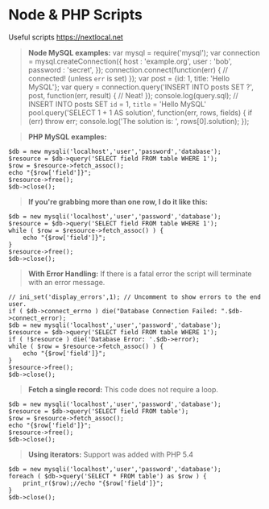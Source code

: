 # Node & PHP Scripts
Useful scripts https://nextlocal.net

> **Node MySQL examples:**
    var mysql      = require('mysql');
    var connection = mysql.createConnection({
      host     : 'example.org',
      user     : 'bob',
      password : 'secret',
    });
    connection.connect(function(err) {
      // connected! (unless `err` is set)
    });
    var post  = {id: 1, title: 'Hello MySQL'};
    var query = connection.query('INSERT INTO posts SET ?', post, function(err, result) {
      // Neat!
    });
    console.log(query.sql); // INSERT INTO posts SET `id` = 1, `title` = 'Hello MySQL'
    pool.query('SELECT 1 + 1 AS solution', function(err, rows, fields) {
      if (err) throw err;
      console.log('The solution is: ', rows[0].solution);
    });

> **PHP MySQL examples:**

    $db = new mysqli('localhost','user','password','database');
    $resource = $db->query('SELECT field FROM table WHERE 1');
    $row = $resource->fetch_assoc();
    echo "{$row['field']}";
    $resource->free();
    $db->close();

> **If you're grabbing more than one row, I do it like this:**

    $db = new mysqli('localhost','user','password','database');
    $resource = $db->query('SELECT field FROM table WHERE 1');
    while ( $row = $resource->fetch_assoc() ) {
        echo "{$row['field']}";
    }
    $resource->free();
    $db->close();

> **With Error Handling:** If there is a fatal error the script will terminate with an error message.

    // ini_set('display_errors',1); // Uncomment to show errors to the end user.
    if ( $db->connect_errno ) die("Database Connection Failed: ".$db->connect_error);
    $db = new mysqli('localhost','user','password','database');
    $resource = $db->query('SELECT field FROM table WHERE 1');
    if ( !$resource ) die('Database Error: '.$db->error);
    while ( $row = $resource->fetch_assoc() ) {
        echo "{$row['field']}";
    }
    $resource->free();
    $db->close();

> **Fetch a single record:** This code does not require a loop.

    $db = new mysqli('localhost','user','password','database');
    $resource = $db->query('SELECT field FROM table');
    $row = $resource->fetch_assoc();
    echo "{$row['field']}";
    $resource->free();
    $db->close();

> **Using iterators:** Support was added with PHP 5.4

    $db = new mysqli('localhost','user','password','database');
    foreach ( $db->query('SELECT * FROM table') as $row ) {
        print_r($row);//echo "{$row['field']}";
    }
    $db->close();
